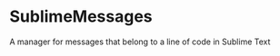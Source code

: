 SublimeMessages
===============

A manager for messages that belong to a line of code in Sublime Text
